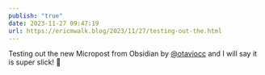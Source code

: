 ```yaml
---
publish: "true"
date: 2023-11-27 09:47:19
url: https://ericmwalk.blog/2023/11/27/testing-out-the.html
---
```


Testing out the new Micropost from Obsidian by [@otaviocc](https://micro.blog/otaviocc) and I will say it is super slick! 👏